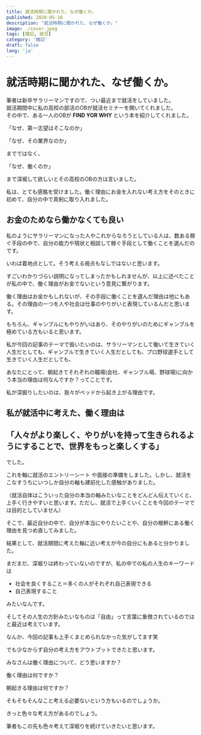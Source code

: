 ```yaml
---
title: 就活時期に聞かれた、なぜ働くか。 
published: 2020-05-16
description: "就活時期に聞かれた、なぜ働くか。"
image: ./cover.jpeg
tags: [雑記, 就活]
category: '雑記'
draft: false
lang: 'ja'
---
```

# 就活時期に聞かれた、なぜ働くか。

筆者は新卒サラリーマンですので、つい最近まで就活をしていました。\
就活期間中に私の高校の部活のOBが就活セミナーを開いてくれました。\
その中で、ある一人のOBが **FIND YOR WHY** という本を紹介してくれました。

「なぜ、第一志望はそこなのか」

「なぜ、その業界なのか」

までではなく、

「なぜ、働くのか」

まで深堀して欲しいとその高校のOBの方は言いました。

私は、とても感銘を受けました。働く理由にお金を入れない考え方をそのときに初めて、自分の中で真剣に取り入れました。

## お金のためなら働かなくても良い

私のようにサラリーマンになった人やこれからなろうとしている人は、数ある稼ぐ手段の中で、自分の能力や現状と相談して稼ぐ手段として働くことを選んだのです。

いわば着地点として。そう考える視点もなしではないと思います。

すごいわかりづらい説明になってしまったかもしれませんが、以上に述べたことが私の中で、働く理由がお金でないという意見に繋がります。

働く理由はお金かもしれないが、その手段に働くことを選んだ理由は他にもある。その理由の一つを人や社会は仕事のやりがいと表現しているんだと思います。

もちろん、ギャンブルにもやりがいはあり、そのやりがいのためにギャンブルを極めている方もいると思います。

私が今回の記事のテーマで扱いたいのは、サラリーマンとして働いて生きていく人生だとしても、ギャンブルで生きていく人生だとしても、プロ野球選手として生きていく人生だとしても、

あなたにとって、朝起きてそれぞれの職場(会社、ギャンブル場、野球場)に向かう本当の理由は何なんですか？ってことです。

私が深掘りしたいのは、我々がベッドから起き上がる理由です。

## 私が就活中に考えた、働く理由は
## 「人々がより楽しく、やりがいを持って生きられるようにすることで、世界をもっと楽しくする」

でした。

これを軸に就活のエントリーシート や面接の準備をしました。しかし、就活をこなすうちにいつしか自分の軸も建前化した感触がありました。

（就活自体はこういった自分の本当の軸みたいなことをどんどん伝えていくと、上手く行きやすいと思います。ただし、就活で上手くいくことを今回のテーマでは目的としていません）

そこで、最近自分の中で、自分が本当にやりたいことや、自分の根幹にある働く理由を見つめ直してみました。

結果として、就活期間に考えた軸に近い考えが今の自分にもあると分かりました。

まだまだ、深堀りは終わっていないのですが、私の中での私の人生のキーワードは

- 社会を良くすること＝多くの人がそれぞれ自己表現できる
- 自己表現すること

みたいなんです。

そしてその人生の方針みたいなものは「自由」って言葉に象徴されているのではと最近は考えています。

なんか、今回の記事も上手くまとめられなかった気がしてます笑

でも少なからず自分の考え方をアウトプットできたと思います。

みなさんは働く理由について、どう思いますか？

働く理由は何ですか？

朝起きる理由は何ですか？

そもそもそんなこと考える必要ないという方もいるのでしょうか。

きっと色々な考え方があるのでしょう。

筆者もこの先も色々考えて深堀りを続けていきたいと思います。
